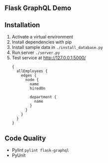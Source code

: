 ## Flask GraphQL Demo

## Installation

1. Activate a virtual environment
1. Install dependencies with pip
1. Install sample data in `./install_database.py`
1. Run server `./server.py`
1. Test service at http://127.0.0.1:5000/
    ```
    {
      allEmployees {
        edges {
          node {
            name
            hiredOn

            department {
              name
            }
          }
        }
      }
    }
    ```

## Code Quality

- Pylint `pylint flask-graphql`
- PyUnit